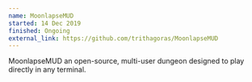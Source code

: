 ```yaml
---
name: MoonlapseMUD
started: 14 Dec 2019
finished: Ongoing
external_link: https://github.com/trithagoras/MoonlapseMUD
---
```


MoonlapseMUD an open-source, multi-user dungeon designed to play directly in any terminal.